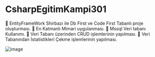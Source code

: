 # CsharpEgitimKampi301
🎈 EntityFrameWork Shirbazı ile Db First ve Code First Tabanlı proje oluşturması.
🎈 En Katmanlı Mimari uygulanması.
🎈 Mssql Veri tabanı Kullanımı.
🎈 Veri Tabanı üzerinden  CRUD işlemlerinin yapılması.
🎈 Veri Tabanından İstatistikleri Çekme işlemlerinin yapılması.


![image](https://github.com/user-attachments/assets/5d48e041-50bb-44e6-88c0-7767c3b8476f)


